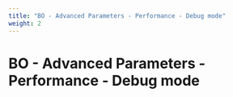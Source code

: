 ```yaml
---
title: "BO - Advanced Parameters - Performance - Debug mode"
weight: 2
---
```


# BO - Advanced Parameters - Performance - Debug mode
